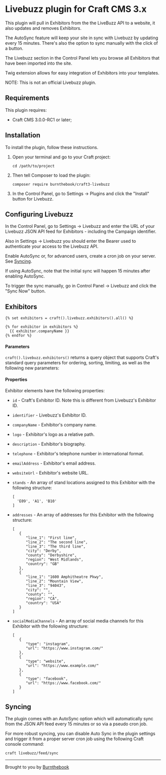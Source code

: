 # Livebuzz plugin for Craft CMS 3.x

This plugin will pull in Exhibitors from the the LiveBuzz API to a website, it also updates and removes Exhibitors.

The AutoSync feature will keep your site in sync with Livebuzz by updating every 15 minutes. There's also the option to sync manually with the click of a button.

The Livebuzz section in the Control Panel lets you browse all Exhibitors that have been imported into the site.

Twig extension allows for easy integration of Exhibitors into your templates.

NOTE: This is not an official Livebuzz plugin.

## Requirements

This plugin requires:

- Craft CMS 3.0.0-RC1 or later;

## Installation

To install the plugin, follow these instructions.

1. Open your terminal and go to your Craft project:

       cd /path/to/project

2. Then tell Composer to load the plugin:

       composer require burnthebook/craft3-livebuzz

3. In the Control Panel, go to Settings → Plugins and click the "Install" button for Livebuzz.

## Configuring Livebuzz

In the Control Panel, go to Settings → Livebuzz and enter the URL of your Livebuzz JSON API feed for Exhibitors - including the Campaign identifier.

Also in Settings → Livebuzz you should enter the Bearer used to authenticate your access to the Livebuzz API. 

Enable AutoSync or, for advanced users, create a cron job on your server. See [Syncing](#syncing).

If using AutoSync, note that the initial sync will happen 15 minutes after enabling AutoSync.

To trigger the sync manually, go in Control Panel → Livebuzz and click the "Sync Now" button.

## Exhibitors

    {% set exhibitors = craft().livebuzz.exhibitors().all() %}
    
    {% for exhibitor in exhibitors %}
      {{ exhibitor.companyName }}
    {% endfor %}
    
#### Parameters

`craft().livebuzz.exhibitors()` returns a query object that supports Craft's standard query parameters for ordering, sorting, limiting, as well as the following new parameters:

#### Properties

Exhibitor elements have the following properties:

- `id` - Craft's Exhibitor ID. Note this is different from Livebuzz's Exhibitor ID.
- `identifier` - Livebuzz's Exhibitor ID.
- `companyName` - Exhibitor's company name.
- `logo` - Exhibitor's logo as a relative path.
- `description` - Exhibitor's biography.
- `telephone` - Exhibitor's telephone number in international format.
- `emailAddress` - Exhibitor's email address.
- `websiteUrl` - Exhibitor's website URL.
- `stands` - An array of stand locations assigned to this Exhibitor with the following structure:

      [
        'E09', 'A1', 'B10'
      ]

- `addresses` - An array of addresses for this Exhibitor with the following structure:

      [ 
         { 
            "line_1": "First line",
            "line_2": "The second line",
            "line_3": "The third line",
            "city": "Derby",
            "county": "Derbyshire",
            "region": "West Midlands",
            "country": "GB"
         },
         { 
            "line_1": "1600 Amphitheatre Pkwy",
            "line_2": "Mountain View",
            "line_3": "94043",
            "city": "",
            "county": "",
            "region": "CA",
            "country": "USA"
         }
      ]

- `socialMediaChannels` - An array of social media channels for this Exhibitor with the following structure:

      [ 
         { 
            "type": "instagram",
            "url": "https://www.instagram.com/"
         },
         { 
            "type": "website",
            "url": "https://www.example.com/"
         },
         { 
            "type": "facebook",
            "url": "https://www.facebook.com/"
         }
      ]

## Syncing

The plugin comes with an AutoSync option which will automatically sync from the JSON API feed every 15 minutes or so via a pseudo cron job.

For more robust syncing, you can disable Auto Sync in the plugin settings and trigger it from a proper server cron job using the following Craft console command:

    craft livebuzz/feed/sync

---

Brought to you by [Burnthebook](https://www.burnthebook.co.uk)
